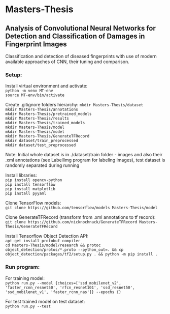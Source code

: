 # Masters-Thesis

## Analysis of Convolutional Neural Networks for Detection and Classification of Damages in Fingerprint Images

Classification and detection of diseased fingerprints with use of modern available approaches of CNN, their tuning and comparison.

### Setup:

Install virtual environment and activate:  <br>
`python -m venv MT-env` <br>
`source MT-env/bin/activate` <br>

Create .gitignore folders hierarchy:
`mkdir Masters-Thesis/dataset`  <br>
`mkdir Masters-Thesis/annotations`  <br>
`mkdir Masters-Thesis/pretrained_models` <br>
`mkdir Masters-Thesis/results` <br>
`mkdir Masters-Thesis/trained_models` <br>
`mkdir Masters-Thesis/model` <br>
`mkdir Masters-Thesis/model` <br>
`mkdir Masters-Thesis/GenerateTFRecord` <br>
`mkdir dataset/train_preprocessed` <br>
`mkdir dataset/test_preprocessed` <br>

Note: Initial whole dataset is in ./dataset/train folder - images and also their .xml annotations (see Labellimg program for labeling images), test dataset is randomly separated during running

Install libraries: <br>
`pip install opencv-python`  <br>
`pip install tensorflow` <br>
`pip install matplotlib` <br>
`pip install pyyaml` <br>

Clone TensorFlow models: <br>
`git clone https://github.com/tensorflow/models Masters-Thesis/model`

Clone GenerateTFRecord (transform from .xml annotations to tf record): <br>
`git clone https://github.com/nicknochnack/GenerateTFRecord Masters-Thesis/GenerateTFRecord`

Install Tensorflow Object Detection API: <br>
`apt-get install protobuf-compiler` <br>
`cd Masters-Thesis/model/research && protoc object_detection/protos/*.proto --python_out=. && cp object_detection/packages/tf2/setup.py . && python -m pip install .`

### Run program:

For training model: <br>
`python run.py --model {choices=['ssd_mobilenet_v2', 'faster_rcnn_resnet50', 'rfcn_resnet101', 'ssd_resnet50', 'ssd_mobilenet_v1', 'faster_rcnn_nas']} --epochs {}`

For test trained model on test dataset: <br>
`python run.py --test`
